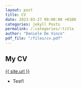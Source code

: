 ```yaml
---
layout: post
title: CV
date: 2023-03-27 09:00:00 +0100
categories: jekyll Posts
permalink: /:categories/:title
author: "Daniele De Vinco"
pdf_file: "/files/cv.pdf"
---
```




## My CV
<object data="{{ site.url }}{{ site.baseurl }}{{ page.pdf_file }}" width="1000" height="1000" type="application/pdf"></object>
[{{ site.url }}]()
- Test1
  
